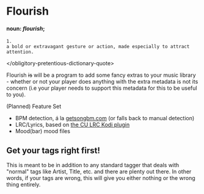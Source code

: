 # Flourish
#### noun: _flourish_;
    1.
    a bold or extravagant gesture or action, made especially to attract attention.
<\/obligitory-pretentious-dictionary-quote>

Flourish ~~is~~ will be a program to add some fancy extras to your music library - whether or not your player does anything with the extra metadata is not its concern (i.e your player needs to support this metadata for this to be useful to you).

(Planned) Feature Set
  - BPM detection, á la [getsongbm.com](getsongbm.com) (or falls back to manual detection)
  - LRC/Lyrics, based on [the CU LRC Kodi plugin](https://github.com/ronie/script.cu.lrclyrics)
  - Mood(bar) mood files

## Get your tags right first!
This is meant to be in addition to any standard tagger that deals with "normal" tags like Artist, Title, etc. and there are plenty out there. In other words, if your tags are wrong, this will give you either nothing or the wrong thing entirely.
